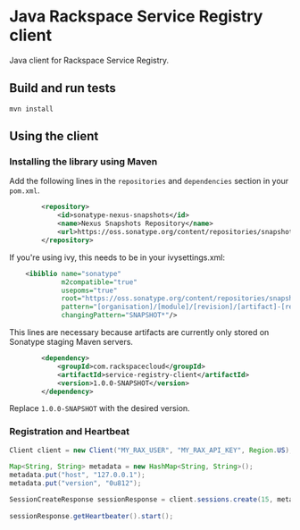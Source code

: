 # Java Rackspace Service Registry client

Java client for Rackspace Service Registry.

## Build and run tests

	mvn install

## Using the client

### Installing the library using Maven

Add the following lines in the `repositories` and `dependencies` section in your `pom.xml`.

```xml
        <repository>
            <id>sonatype-nexus-snapshots</id>
            <name>Nexus Snapshots Repository</name>
            <url>https://oss.sonatype.org/content/repositories/snapshots/</url>
        </repository>
```

If you're using ivy, this needs to be in your ivysettings.xml:

```xml
    <ibiblio name="sonatype" 
             m2compatible="true" 
             usepoms="true"
             root="https://oss.sonatype.org/content/repositories/snapshots/"
             pattern="[organisation]/[module]/[revision]/[artifact]-[revision](-[classifier]).[ext]"
             changingPattern="SNAPSHOT*"/> 
```

This lines are necessary because artifacts are currently only stored on Sonatype staging Maven servers.

```xml
        <dependency>
            <groupId>com.rackspacecloud</groupId>
            <artifactId>service-registry-client</artifactId>
            <version>1.0.0-SNAPSHOT</version>
        </dependency>
```

Replace `1.0.0-SNAPSHOT` with the desired version.

### Registration and Heartbeat

```java
Client client = new Client("MY_RAX_USER", "MY_RAX_API_KEY", Region.US);
    
Map<String, String> metadata = new HashMap<String, String>();
metadata.put("host", "127.0.0.1");
metadata.put("version", "0u812");

SessionCreateResponse sessionResponse = client.sessions.create(15, metadata);
    
sessionResponse.getHeartbeater().start();
```

